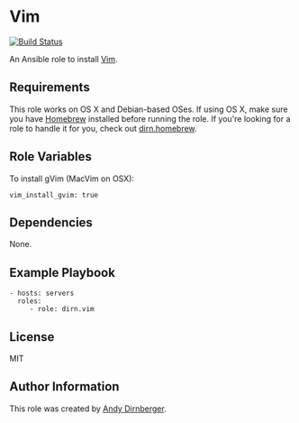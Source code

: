Vim
===

[![Build Status](https://travis-ci.org/dirn/ansible-vim.svg?branch=master)](https://travis-ci.org/dirn/ansible-vim)

An Ansible role to install [Vim](http://www.vim.org/).

Requirements
------------

This role works on OS X and Debian-based OSes. If using OS X, make sure you have
[Homebrew](http://brew.sh/) installed before running the role. If you're looking
for a role to handle it for you, check out
[dirn.homebrew](https://github.com/dirn/ansible-homebrew).

Role Variables
--------------

To install gVim (MacVim on OSX):

    vim_install_gvim: true

Dependencies
------------

None.

Example Playbook
----------------

    - hosts: servers
      roles:
         - role: dirn.vim

License
-------

MIT

Author Information
------------------

This role was created by [Andy Dirnberger](https://github.com/dirn).
